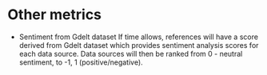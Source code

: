 # Other metrics

- Sentiment from Gdelt dataset
If time allows, references will have a score derived from Gdelt dataset which provides sentiment analysis scores for each data source. Data sources will then be ranked from 0 - neutral sentiment, to -1, 1 (positive/negative).
